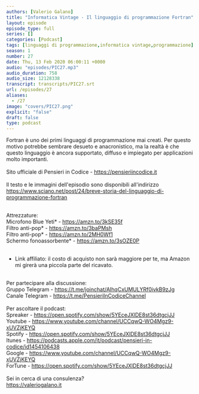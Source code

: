 ```yaml
---
authors: [Valerio Galano]
title: "Informatica Vintage - Il linguaggio di programmazione Fortran"
layout: episode
episode_type: full
series: []
categories: [Podcast]
tags: [linguaggi di programmazione,informatica vintage,programmazione]
season: 1
number: 27
date: Thu, 13 Feb 2020 06:00:11 +0000
audio: "episodes/PIC27.mp3"
audio_duration: 758
audio_size: 12128338
transcript: transcripts/PIC27.srt
url: /episodes/27
aliases: 
  - /27
image: "covers/PIC27.png"
explicit: "false"
draft: false
type: podcast
---
```

Fortran è uno dei primi linguaggi di programmazione mai creati. Per questo motivo potrebbe sembrare desueto e anacronistico, ma la realtà è che questo linguaggio è ancora supportato, diffuso e impiegato per applicazioni molto importanti.<br />
<br />
Sito ufficiale di Pensieri in Codice - <a href="https://pensieriincodice.it" rel="noopener">https://pensieriincodice.it</a> <br />
<br />
Il testo e le immagini dell'episodio sono disponibili all'indirizzo <a href="https://www.sciano.net/post/24/breve-storia-del-linguaggio-di-programmazione-fortran" rel="noopener">https://www.sciano.net/post/24/breve-storia-del-linguaggio-di-programmazione-fortran</a> <br />
<br />




Attrezzature:<br />
Microfono Blue Yeti* - <a href="https://amzn.to/3kSE35f" rel="noopener">https://amzn.to/3kSE35f</a>  <br />
Filtro anti-pop* - <a href="https://amzn.to/3baPMsh" rel="noopener">https://amzn.to/3baPMsh</a>  <br />
Filtro anti-pop* - <a href="https://amzn.to/2MH0Wf1" rel="noopener">https://amzn.to/2MH0Wf1</a>  <br />
Schermo fonoassorbente* - <a href="https://amzn.to/3sOZE0P" rel="noopener">https://amzn.to/3sOZE0P</a>  <br />
<br />
* Link affiliato: il costo di acquisto non sarà maggiore per te, ma Amazon mi girerà una piccola parte del ricavato. <br />
<br />
Per partecipare alla discussione:<br />
Gruppo Telegram - <a href="https://t.me/joinchat/AIhqCxUMULYRf0ivkB9zJg" rel="noopener">https://t.me/joinchat/AIhqCxUMULYRf0ivkB9zJg</a> <br />
Canale Telegram - <a href="https://t.me/PensieriInCodiceChannel" rel="noopener">https://t.me/PensieriInCodiceChannel</a> <br />
<br />
Per ascoltare il podcast:<br />
Spreaker - <a href="https://open.spotify.com/show/5YEceJXlDE8st36dtgcjJJ" rel="noopener">https://open.spotify.com/show/5YEceJXlDE8st36dtgcjJJ</a> <br />
Youtube - <a href="https://www.youtube.com/channel/UCCqwQ-WO4Mgz9-xUVZjKEYQ" rel="noopener">https://www.youtube.com/channel/UCCqwQ-WO4Mgz9-xUVZjKEYQ</a> <br />
Spotify - <a href="https://open.spotify.com/show/5YEceJXlDE8st36dtgcjJJ" rel="noopener">https://open.spotify.com/show/5YEceJXlDE8st36dtgcjJJ</a> <br />
Itunes - <a href="https://podcasts.apple.com/it/podcast/pensieri-in-codice/id1454106438" rel="noopener">https://podcasts.apple.com/it/podcast/pensieri-in-codice/id1454106438</a> <br />
Google - <a href="https://www.youtube.com/channel/UCCqwQ-WO4Mgz9-xUVZjKEYQ" rel="noopener">https://www.youtube.com/channel/UCCqwQ-WO4Mgz9-xUVZjKEYQ</a> <br />
ForTune - <a href="https://open.spotify.com/show/5YEceJXlDE8st36dtgcjJJ" rel="noopener">https://open.spotify.com/show/5YEceJXlDE8st36dtgcjJJ</a> <br />
<br />
Sei in cerca di una consulenza?<br />
<a href="https://valeriogalano.it" rel="noopener">https://valeriogalano.it</a> <br />
<br />






